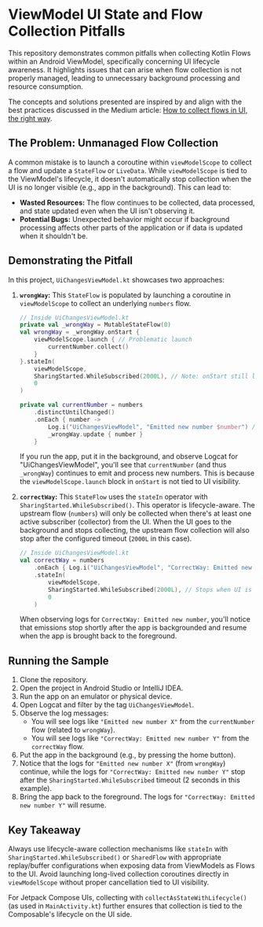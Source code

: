 # ViewModel UI State and Flow Collection Pitfalls

This repository demonstrates common pitfalls when collecting Kotlin Flows within an Android ViewModel, specifically concerning UI lifecycle awareness. It highlights issues that can arise when flow collection is not properly managed, leading to unnecessary background processing and resource consumption.

The concepts and solutions presented are inspired by and align with the best practices discussed in the Medium article: [How to collect flows in UI, the right way](https://medium.com/proandroiddev/how-to-load-data-kotlin-898f9add9c6f).

## The Problem: Unmanaged Flow Collection

A common mistake is to launch a coroutine within `viewModelScope` to collect a flow and update a `StateFlow` or `LiveData`. While `viewModelScope` is tied to the ViewModel's lifecycle, it doesn't automatically stop collection when the UI is no longer visible (e.g., app in the background). This can lead to:

*   **Wasted Resources:** The flow continues to be collected, data processed, and state updated even when the UI isn't observing it.
*   **Potential Bugs:** Unexpected behavior might occur if background processing affects other parts of the application or if data is updated when it shouldn't be.

## Demonstrating the Pitfall

In this project, `UiChangesViewModel.kt` showcases two approaches:

1.  **`wrongWay`:**
    This `StateFlow` is populated by launching a coroutine in `viewModelScope` to collect an underlying `numbers` flow.

    ```kotlin
    // Inside UiChangesViewModel.kt
    private val _wrongWay = MutableStateFlow(0)
    val wrongWay = _wrongWay.onStart {
        viewModelScope.launch { // Problematic launch
            currentNumber.collect()
        }
    }.stateIn(
        viewModelScope,
        SharingStarted.WhileSubscribed(2000L), // Note: onStart still launches independently
        0
    )

    private val currentNumber = numbers
        .distinctUntilChanged()
        .onEach { number ->
            Log.i("UiChangesViewModel", "Emitted new number $number") // This will keep logging
            _wrongWay.update { number }
        }
    ```
    If you run the app, put it in the background, and observe Logcat for "UiChangesViewModel", you'll see that `currentNumber` (and thus `_wrongWay`) continues to emit and process new numbers. This is because the `viewModelScope.launch` block in `onStart` is not tied to UI visibility.

2.  **`correctWay`:**
    This `StateFlow` uses the `stateIn` operator with `SharingStarted.WhileSubscribed()`. This operator is lifecycle-aware. The upstream flow (`numbers`) will only be collected when there's at least one active subscriber (collector) from the UI. When the UI goes to the background and stops collecting, the upstream flow collection will also stop after the configured timeout (`2000L` in this case).

    ```kotlin
    // Inside UiChangesViewModel.kt
    val correctWay = numbers
        .onEach { Log.i("UiChangesViewModel", "CorrectWay: Emitted new number $it") }
        .stateIn(
            viewModelScope,
            SharingStarted.WhileSubscribed(2000L), // Stops when UI is not observing
            0
        )
    ```
    When observing logs for `CorrectWay: Emitted new number`, you'll notice that emissions stop shortly after the app is backgrounded and resume when the app is brought back to the foreground.

## Running the Sample

1.  Clone the repository.
2.  Open the project in Android Studio or IntelliJ IDEA.
3.  Run the app on an emulator or physical device.
4.  Open Logcat and filter by the tag `UiChangesViewModel`.
5.  Observe the log messages:
    *   You will see logs like `"Emitted new number X"` from the `currentNumber` flow (related to `wrongWay`).
    *   You will see logs like `"CorrectWay: Emitted new number Y"` from the `correctWay` flow.
6.  Put the app in the background (e.g., by pressing the home button).
7.  Notice that the logs for `"Emitted new number X"` (from `wrongWay`) continue, while the logs for `"CorrectWay: Emitted new number Y"` stop after the `SharingStarted.WhileSubscribed` timeout (2 seconds in this example).
8.  Bring the app back to the foreground. The logs for `"CorrectWay: Emitted new number Y"` will resume.

## Key Takeaway

Always use lifecycle-aware collection mechanisms like `stateIn` with `SharingStarted.WhileSubscribed()` or `SharedFlow` with appropriate replay/buffer configurations when exposing data from ViewModels as Flows to the UI. Avoid launching long-lived collection coroutines directly in `viewModelScope` without proper cancellation tied to UI visibility.

For Jetpack Compose UIs, collecting with `collectAsStateWithLifecycle()` (as used in `MainActivity.kt`) further ensures that collection is tied to the Composable's lifecycle on the UI side.
